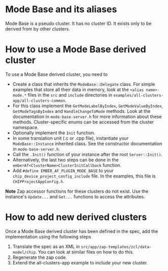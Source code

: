 # Mode Base and its aliases

Mode Base is a pseudo cluster. It has no cluster ID. It exists only to be
derived from by other clusters.

# How to use a Mode Base derived cluster

To use a Mode Base derived cluster, you need to

-   Create a class that inherits the `ModeBase::Delegate` class. For simple
    examples that store all their data in memory, look at the
    `<alias name>-mode.*` files in the `src` and `include` directories in
    `examples/all-clusters-app/all-clusters-common`.
-   For this class implement the `GetModeLabelByIndex`, `GetModeValueByIndex`,
    `GetModeTagsByIndex` and `HandleChangeToMode` methods. Look at the
    documentation in `mode-base-server.h` for more information about these
    methods. Cluster-specific enums can be accessed from the cluster namespace.
-   Optionally implement the `Init` function.
-   In some translation unit (.c or .cpp file), instantiate your 
    `ModeBase::Instance` inherited class. See the constructor documentation 
    in `mode-base-server.h`.
-   Call the `.Init()` function of your instance after the root
    `Server::Init()`.
-   Alternatively, the last two steps can be done in the
    `emberAf<ClusterName>ClusterInitCallback` function.
-   Add `#define EMBER_AF_PLUGIN_MODE_BASE` to your
    `chip_device_project_config_include` file. In the examples, this file is
    `CHIPProjectAppConfig.h`.

**Note** Zap accessor functions for these clusters do not exist. 
Use the instance's `Update...` and `Get...` functions to access the attributes.

# How to add new derived clusters

Once a Mode Base derived cluster has been defined in the spec, add the
implementation using the following steps

1.  Translate the spec as an XML in `src/app/zap-templates/zcl/data-model/chip`.
    You can look at similar files on how to do this.
2.  Regenerate the zap code.
3.  Extend the all-clusters-app example to include your new cluster.

